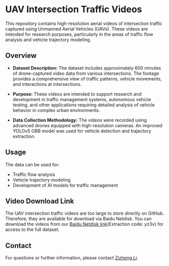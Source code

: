 # UAV Intersection Traffic Videos

This repository contains high-resolution aerial videos of intersection traffic captured using Unmanned Aerial Vehicles (UAVs). These videos are intended for research purposes, particularly in the areas of traffic flow analysis and vehicle trajectory modeling.

## Overview

- **Dataset Description:** The dataset includes approximately 600 minutes of drone-captured video data from various intersections. The footage provides a comprehensive view of traffic patterns, vehicle movements, and interactions at intersections.

- **Purpose:** These videos are intended to support research and development in traffic management systems, autonomous vehicle testing, and other applications requiring detailed analysis of vehicle behavior in complex urban environments.

- **Data Collection Methodology:** The videos were recorded using advanced drones equipped with high-resolution cameras. An improved YOLOv5 OBB model was used for vehicle detection and trajectory extraction.

## Usage

The data can be used for:

- Traffic flow analysis
- Vehicle trajectory modeling
- Development of AI models for traffic management
  
## Video Download Link
The UAV intersection traffic videos are too large to store directly on GitHub. Therefore, they are available for download via Baidu Netdisk. You can download the videos from our [Baidu Netdisk link]([https://pan.baidu.com/s/your-link](https://pan.baidu.com/s/1mpZXMayOHaed8qKK5aqSZw?pwd=yz3v))(Extraction code: yz3v) for access to the full dataset. 
 

## Contact

For questions or further information, please contact [Zizheng Li](2052076@tongji.edu.cn).

